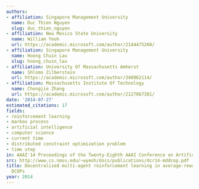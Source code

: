 ```yaml
---
authors:
- affiliation: Singapore Management University
  name: Duc Thien Nguyen
  slug: duc_thien_nguyen
- affiliation: New Mexico State University
  name: William Yeoh
  url: https://academic.microsoft.com/author/2144475260/
- affiliation: Singapore Management University
  name: Hoong Chuin Lau
  slug: hoong_chuin_lau
- affiliation: University Of Massachusetts Amherst
  name: Shlomo Zilberstein
  url: https://academic.microsoft.com/author/348962114/
- affiliation: Massachusetts Institute Of Technology
  name: Chongjie Zhang
  url: https://academic.microsoft.com/author/2127067381/
date: '2014-07-27'
estimated_citations: 17
fields:
- reinforcement learning
- markov process
- artificial intelligence
- computer science
- current time
- distributed constraint optimization problem
- time step
in: AAAI'14 Proceedings of the Twenty-Eighth AAAI Conference on Artificial Intelligence
src: http://www.cs.nmsu.edu/~wyeoh/docs/publications/dcr14-mddcop.pdf
title: Decentralized multi-agent reinforcement learning in average-reward dynamic
  DCOPs
year: 2014
---
```

